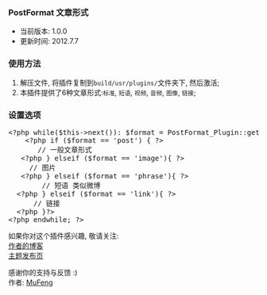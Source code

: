 ﻿<h3>PostFormat 文章形式</h3>
<ul>
<li>当前版本: 1.0.0<br /></li>
<li>更新时间: 2012.7.7</li>
</ul>
<h3>使用方法</h3>
<ol>
<li>解压文件, 将插件复制到<code>build/usr/plugins/</code>文件夹下, 然后激活;</li>
<li>本插件提供了6种文章形式:<code>标准</code>, <code>短语</code>, <code>视频</code>, <code>音频</code>, <code>图像</code>, <code>链接</code>;</li>
</ol>
<h3>设置选项</h3>
<div class="highlight">
<pre><div class="line" id="LC1"><span class="cp">&lt;?php</span> <span class="k">while</span><span class="p">(</span><span class="nv">$this</span><span class="o">-&gt;</span><span class="na">next</span><span class="p">())</span><span class="o">:</span> <span class="nv">$format</span> <span class="o">=</span> <span class="nx">PostFormat_Plugin</span><span class="o">::</span><span class="na">getFormat</span><span class="p">();</span><span class="cp">?&gt;</span><span class="x"></span></div><div class="line" id="LC2"><span class="x">	</span><span class="cp">&lt;?php</span> <span class="k">if</span> <span class="p">(</span><span class="nv">$format</span> <span class="o">==</span> <span class="s1">'post'</span><span class="p">)</span> <span class="p">{</span> <span class="cp">?&gt;</span><span class="x"></span></div><div class="line" id="LC3"><span class="x">		// 一般文章形式</span></div><div class="line" id="LC4"><span class="x">	</span><span class="cp">&lt;?php</span> <span class="p">}</span> <span class="k">elseif</span> <span class="p">(</span><span class="nv">$format</span> <span class="o">==</span> <span class="s1">'image'</span><span class="p">){</span> <span class="cp">?&gt;</span><span class="x"></span></div><div class="line" id="LC5"><span class="x">		// 图片</span></div><div class="line" id="LC6"><span class="x">	</span><span class="cp">&lt;?php</span> <span class="p">}</span> <span class="k">elseif</span> <span class="p">(</span><span class="nv">$format</span> <span class="o">==</span> <span class="s1">'phrase'</span><span class="p">){</span> <span class="cp">?&gt;</span><span class="x"></span></div><div class="line" id="LC7"><span class="x">		// 短语 类似微博</span></div><div class="line" id="LC8"><span class="x">	</span><span class="cp">&lt;?php</span> <span class="p">}</span> <span class="k">elseif</span> <span class="p">(</span><span class="nv">$format</span> <span class="o">==</span> <span class="s1">'link'</span><span class="p">){</span> <span class="cp">?&gt;</span><span class="x"></span></div><div class="line" id="LC9"><span class="x">		// 链接</span></div><div class="line" id="LC10"><span class="x">	</span><span class="cp">&lt;?php</span> <span class="p">}</span><span class="cp">?&gt;</span><span class="x"></span></div><div class="line" id="LC11"><span class="cp">&lt;?php</span> <span class="k">endwhile</span><span class="p">;</span> <span class="cp">?&gt;</span><span class="x"></span></div></pre>
</div>
<p>如果你对这个插件感兴趣, 敬请关注:<br /><a href="http://mufeng.me">作者的博客</a><br /><a href="http://mufeng.me/post-format-of-typecho.html">主题发布页</a><br /></p>
<p>感谢你的支持与反馈 :)<br />作者: <a href="http://mufeng.me">MuFeng</a></p>